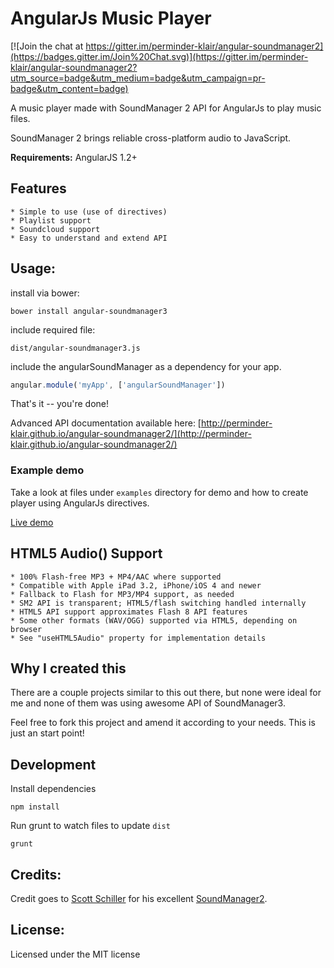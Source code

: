 # AngularJs Music Player

[![Join the chat at https://gitter.im/perminder-klair/angular-soundmanager2](https://badges.gitter.im/Join%20Chat.svg)](https://gitter.im/perminder-klair/angular-soundmanager2?utm_source=badge&utm_medium=badge&utm_campaign=pr-badge&utm_content=badge)

A music player made with SoundManager 2 API for AngularJs to play music files.

SoundManager 2 brings reliable cross-platform audio to JavaScript.

**Requirements:** AngularJS 1.2+

## Features

    * Simple to use (use of directives)
    * Playlist support
    * Soundcloud support
    * Easy to understand and extend API

## Usage:

install via bower:

```
bower install angular-soundmanager3
```

include required file:

```
dist/angular-soundmanager3.js
```

include the angularSoundManager as a dependency for your app.

```js
angular.module('myApp', ['angularSoundManager'])
```

That's it -- you're done!

Advanced API documentation available here: [http://perminder-klair.github.io/angular-soundmanager2/](http://perminder-klair.github.io/angular-soundmanager2/)


### Example demo

Take a look at files under `examples` directory for demo and how to create player using AngularJs directives.

[Live demo](http://perminder-klair.github.io/angular-soundmanager2/example.html)


## HTML5 Audio() Support

    * 100% Flash-free MP3 + MP4/AAC where supported
    * Compatible with Apple iPad 3.2, iPhone/iOS 4 and newer
    * Fallback to Flash for MP3/MP4 support, as needed
    * SM2 API is transparent; HTML5/flash switching handled internally
    * HTML5 API support approximates Flash 8 API features
    * Some other formats (WAV/OGG) supported via HTML5, depending on browser
    * See "useHTML5Audio" property for implementation details

## Why I created this

There are a couple projects similar to this out there, but none were ideal for me and none of them was using awesome API of SoundManager3.

Feel free to fork this project and amend it according to your needs. This is just an start point!

## Development

Install dependencies

`npm install`

Run grunt to watch files to update `dist`

`grunt`

## Credits:
Credit goes to [Scott Schiller](https://github.com/scottschiller) for his excellent [SoundManager2](https://github.com/scottschiller/SoundManager2).

## License:
Licensed under the MIT license
